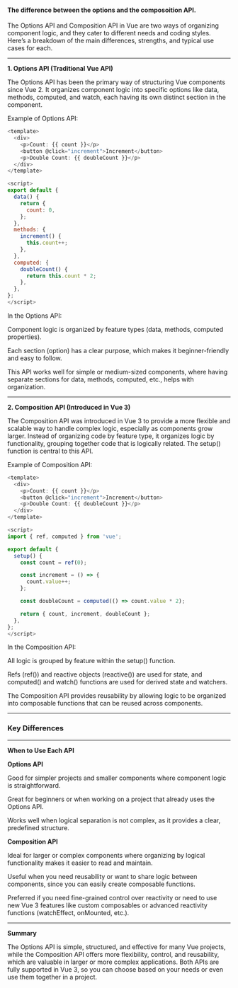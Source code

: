 <h4>The difference between the options and the composoition API.</h4>



The Options API and Composition API in Vue are two ways of organizing component logic, and they cater to different needs and coding styles. Here’s a breakdown of the main differences, strengths, and typical use cases for each.


---

**1. Options API (Traditional Vue API)**

The Options API has been the primary way of structuring Vue components since Vue 2. It organizes component logic into specific options like data, methods, computed, and watch, each having its own distinct section in the component.

Example of Options API:
```js
<template>
  <div>
    <p>Count: {{ count }}</p>
    <button @click="increment">Increment</button>
    <p>Double Count: {{ doubleCount }}</p>
  </div>
</template>

<script>
export default {
  data() {
    return {
      count: 0,
    };
  },
  methods: {
    increment() {
      this.count++;
    },
  },
  computed: {
    doubleCount() {
      return this.count * 2;
    },
  },
};
</script>
```

In the Options API:

Component logic is organized by feature types (data, methods, computed properties).

Each section (option) has a clear purpose, which makes it beginner-friendly and easy to follow.

This API works well for simple or medium-sized components, where having separate sections for data, methods, computed, etc., helps with organization.



---

**2. Composition API (Introduced in Vue 3)**

The Composition API was introduced in Vue 3 to provide a more flexible and scalable way to handle complex logic, especially as components grow larger. Instead of organizing code by feature type, it organizes logic by functionality, grouping together code that is logically related. The setup() function is central to this API.

Example of Composition API:
```js
<template>
  <div>
    <p>Count: {{ count }}</p>
    <button @click="increment">Increment</button>
    <p>Double Count: {{ doubleCount }}</p>
  </div>
</template>

<script>
import { ref, computed } from 'vue';

export default {
  setup() {
    const count = ref(0);

    const increment = () => {
      count.value++;
    };

    const doubleCount = computed(() => count.value * 2);

    return { count, increment, doubleCount };
  },
};
</script>
```

In the Composition API:

All logic is grouped by feature within the setup() function.

Refs (ref()) and reactive objects (reactive()) are used for state, and computed() and watch() functions are used for derived state and watchers.

The Composition API provides reusability by allowing logic to be organized into composable functions that can be reused across components.



---

<h3>Key Differences</h3>


---

**When to Use Each API**

**Options API**

Good for simpler projects and smaller components where component logic is straightforward.

Great for beginners or when working on a project that already uses the Options API.

Works well when logical separation is not complex, as it provides a clear, predefined structure.


**Composition API**

Ideal for larger or complex components where organizing by logical functionality makes it easier to read and maintain.

Useful when you need reusability or want to share logic between components, since you can easily create composable functions.

Preferred if you need fine-grained control over reactivity or need to use new Vue 3 features like custom composables or advanced reactivity functions (watchEffect, onMounted, etc.).



---

**Summary**

The Options API is simple, structured, and effective for many Vue projects, while the Composition API offers more flexibility, control, and reusability, which are valuable in larger or more complex applications. Both APIs are fully supported in Vue 3, so you can choose based on your needs or even use them together in a project.

